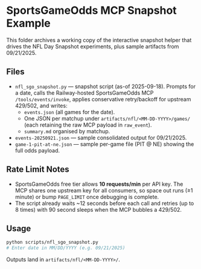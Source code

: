 ﻿# SportsGameOdds MCP Snapshot Example

This folder archives a working copy of the interactive snapshot helper that drives the NFL Day Snapshot experiments, plus sample artifacts from 09/21/2025.

## Files

- `nfl_sgo_snapshot.py` — snapshot script (as-of 2025-09-18). Prompts for a date, calls the Railway-hosted SportsGameOdds MCP `/tools/events/invoke`, applies conservative retry/backoff for upstream 429/502, and writes:
  - `events.json` (all games for the date).
  - One JSON per matchup under `artifacts/nfl/<MM-DD-YYYY>/games/` (each retaining the raw MCP payload in `raw_event`).
  - `summary.md` organised by matchup.
- `events-20250921.json` — sample consolidated output for 09/21/2025.
- `game-1-pit-at-ne.json` — sample per-game file (PIT @ NE) showing the full odds payload.

## Rate Limit Notes

- SportsGameOdds free tier allows **10 requests/min** per API key. The MCP shares one upstream key for all consumers, so space out runs (≥1 minute) or bump `PAGE_LIMIT` once debugging is complete.
- The script already waits ~12 seconds before each call and retries (up to 8 times) with 90 second sleeps when the MCP bubbles a 429/502.

## Usage

```bash
python scripts/nfl_sgo_snapshot.py
# Enter date in MM/DD/YYYY (e.g. 09/21/2025)
```

Outputs land in `artifacts/nfl/<MM-DD-YYYY>/`.
